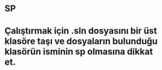 # SP 
# Çalıştırmak için .sln dosyasını bir üst klasöre taşı ve dosyaların bulunduğu klasörün isminin sp olmasına dikkat et.
